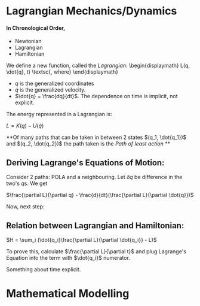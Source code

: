 

# Lagrangian Mechanics/Dynamics

#### In Chronological Order,

- Newtonian
- Lagrangian
- Hamiltonian

We define a new function, called the *Lagrangian*:
\begin{displaymath} 
L(q, \dot{q}, t) \textsc{, where} 
\end{displaymath}

- $q$ is the generalized coordinates
- $\dot{q}$ is the generalized velocity. 
- $\dot{q} = \frac{dq}{dt}$. The dependence on time is implicit, not explicit.

The energy represented in a Lagrangian is:

$L = K(q) - U(\dot{q})$

**Of many paths that can be taken in between 2 states $(q_1, \dot{q_1})$ and $(q_2, \dot{q_2})$ the path taken is the *Path of least action* ** 

## Deriving Lagrange's Equations of Motion:

Consider 2 paths: POLA and a neighbouring. Let $\delta q$ be difference in the two's $q$s. We get

$\frac{\partial L}{\partial q} - \frac{d}{dt}(\frac{\partial L}{\partial \dot{q}})$

Now, next step:

## Relation between Lagrangian and Hamiltonian:

$H = \sum_i (\dot{q_i}\frac{\partial L}{\partial \dot{q_i}} - L)$

To prove this, calculate  $\frac{\partial L}{\partial t}$ and plug Lagrange's Equation into the term with $\dot{q_i}$ numerator.

Something about time explicit. 

# Mathematical Modelling






